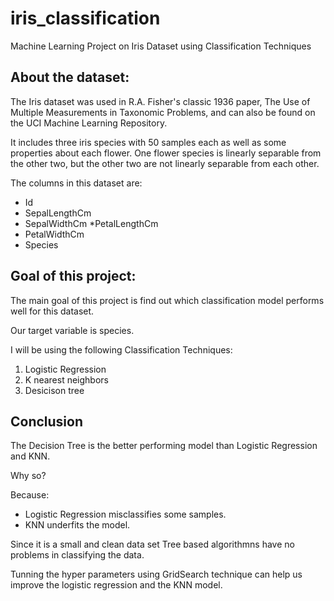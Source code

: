 # iris_classification
Machine Learning Project on Iris Dataset using Classification Techniques

## About the dataset:
The Iris dataset was used in R.A. Fisher's classic 1936 paper, The Use of Multiple Measurements in Taxonomic Problems, and can also be found on the UCI Machine Learning Repository.

It includes three iris species with 50 samples each as well as some properties about each flower. One flower species is linearly separable from the other two, but the other two are not linearly separable from each other.

The columns in this dataset are:

  * Id
  * SepalLengthCm
  * SepalWidthCm
  *PetalLengthCm
  * PetalWidthCm
  * Species

## Goal of this project:
The main goal of this project is find out which classification model performs well for this dataset.

Our target variable is species.

I will be using the following Classification Techniques:

  1. Logistic Regression
  2. K nearest neighbors 
  3. Desicison tree

## Conclusion

The Decision Tree is the better performing model than Logistic Regression and KNN.

Why so?

Because:

 - Logistic Regression misclassifies some samples.
 - KNN underfits the model.

Since it is a small and clean data set Tree based algorithmns have no problems in classifying the data.

Tunning the hyper parameters using GridSearch technique can help us improve the logistic regression and the KNN model.
